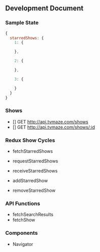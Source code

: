 ## Development Document

### Sample State
```js
{
  starredShows: {
    1: {

    },

    2: {

    },

    3: {

    }
  }
}
```

### Shows
- [] GET http://api.tvmaze.com/shows
- [] GET http://api.tvmaze.com/shows/:id

### Redux Show Cycles
- fetchStarredShows
- requestStarredShows
- receiveStarredShows

- addStarredShow
- removeStarredShow

### API Functions
- fetchSearchResults
- fetchShow

### Components
- Navigator

